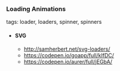 ### Loading Animations
tags: loader, loaders, spinner, spinners
- #### SVG
  - http://samherbert.net/svg-loaders/
  - https://codepen.io/goapp/full/kIfDC/
  - https://codepen.io/aurer/full/jEGbA/
